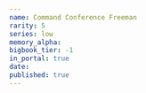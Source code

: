 ```yaml
---
name: Command Conference Freeman
rarity: 5
series: low
memory_alpha:
bigbook_tier: -1
in_portal: true
date:
published: true
---
```



